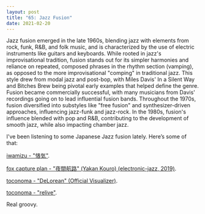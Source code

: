 ```yaml
---
layout: post
title: "65: Jazz Fusion"
date: 2021-02-20
---
```


Jazz fusion emerged in the late 1960s, blending jazz with elements from rock, funk, R&B, and folk music, and is characterized by the use of electric instruments like guitars and keyboards. While rooted in jazz's improvisational tradition, fusion stands out for its simpler harmonies and reliance on repeated, composed phrases in the rhythm section (vamping), as opposed to the more improvisational "comping" in traditional jazz. This style drew from modal jazz and post-bop, with Miles Davis' In a Silent Way and Bitches Brew being pivotal early examples that helped define the genre. Fusion became commercially successful, with many musicians from Davis' recordings going on to lead influential fusion bands. Throughout the 1970s, fusion diversified into substyles like "free fusion" and synthesizer-driven approaches, influencing jazz-funk and jazz-rock. In the 1980s, fusion's influence blended with pop and R&B, contributing to the development of smooth jazz, while also impacting chamber jazz.

I've been listening to some Japanese Jazz fusion lately. Here’s some of that:

[iwamizu - "悋気"](https://www.youtube.com/watch?v=gHzedwxp9nA).

[fox capture plan - "夜間航路" (Yakan Kouro) (electronic-jazz, 2019)](https://www.youtube.com/watch?v=dDKCW2thfNQ).

[toconoma - "DeLorean" (Official Visualizer)](https://www.youtube.com/watch?v=JNaNSym4cXA).

[toconoma - "relive"](https://www.youtube.com/watch?v=XLvp2HzCtOo).

Real groovy.
